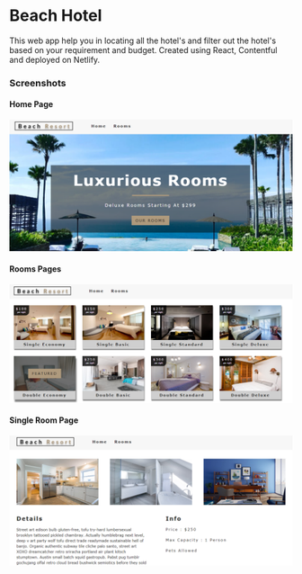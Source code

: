 # Beach Hotel
This web app help you in locating all the hotel's and filter out the hotel's based on your requirement and budget. Created using React, Contentful and deployed on Netlify.

### Screenshots
#### Home Page
![Home Page](/src/images/screenshot-1.png)

#### Rooms Pages
![Rooms Page](/src/images/screenshot-2.png)

#### Single Room Page
![Single Room](/src/images/screenshot-3.png)